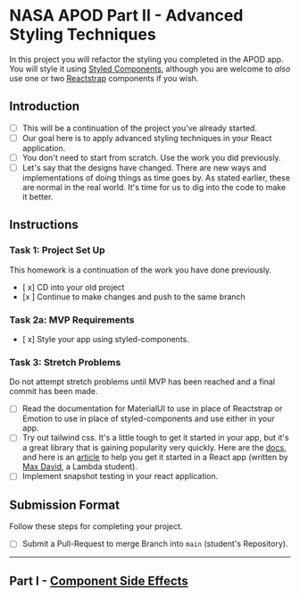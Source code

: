 
# NASA APOD Part II - Advanced Styling Techniques

In this project you will refactor the styling you completed in the APOD app. You will style it using [Styled Components](https://github.com/LambdaSchool/nasa-photo-of-the-day.git), although you are welcome to _also_ use one or two [Reactstrap](https://reactstrap.github.io/) components if you wish.

## Introduction

- [ ] This will be a continuation of the project you've already started.
- [ ] Our goal here is to apply advanced styling techniques in your React application.
- [ ] You don't need to start from scratch. Use the work you did previously.
- [ ] Let's say that the designs have changed. There are new ways and implementations of doing things as time goes by. As stated earlier, these are normal in the real world. It's time for us to dig into the code to make it better.

## Instructions

### Task 1: Project Set Up

This homework is a continuation of the work you have done previously.

- [ x] CD into your old project
- [x ] Continue to make changes and push to the same branch

### Task 2a: MVP Requirements

- [ x] Style your app using styled-components.

### Task 3: Stretch Problems

Do not attempt stretch problems until MVP has been reached and a final commit has been made.

- [ ] Read the documentation for MaterialUI to use in place of Reactstrap or Emotion to use in place of styled-components and use either in your app.
- [ ] Try out tailwind css. It's a little tough to get it started in your app, but it's a great library that is gaining popularity very quickly. Here are the [docs](https://tailwindcss.com/), and here is an [article](https://medium.com/@pipecork/using-tailwind-in-react-quickstart-4b06c10317b5) to help you get it started in a React app (written by [Max David](https://medium.com/@pipecork), a Lambda student).
- [ ] Implement snapshot testing in your react application.

## Submission Format

Follow these steps for completing your project.

- [ ] Submit a Pull-Request to merge Branch into `main` (student's Repository).

-----

## Part I - [Component Side Effects](README.md)

